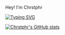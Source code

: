 Hey! I'm Chrstphr

[![Typing SVG](https://readme-typing-svg.demolab.com/?lines=A+Frontend+developer;A+Backend+Developer)](https://git.io/typing-svg)
<!---Github Stat--->
[![Chrstphr's GitHub stats](https://github-readme-stats.vercel.app/api?username=anuraghazra)](https://github.com/anuraghazra/github-readme-stats)
